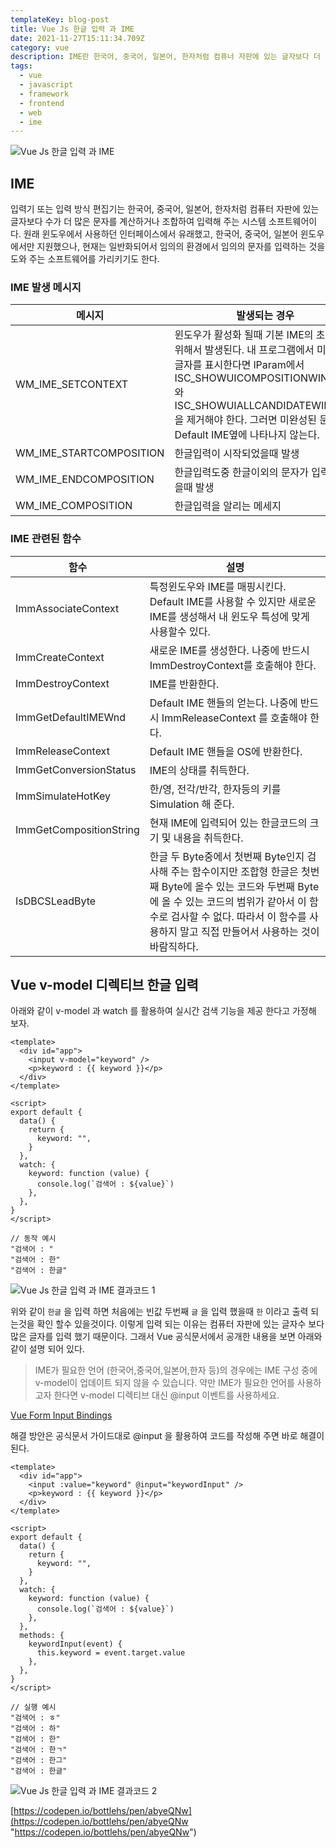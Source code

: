 ```yaml
---
templateKey: blog-post
title: Vue Js 한글 입력 과 IME
date: 2021-11-27T15:11:34.709Z
category: vue
description: IME란 한국어, 중국어, 일본어, 한자처럼 컴퓨너 자판에 있는 글자보다 더 많은 수의 문자를 계산서나 조합하여 입력해 주는 시스템 소프트웨어이다. 이러한 조합이 필요한 언어들은 v-model 디렉티브를 활용할 때 제대로 동작 안되는 문제가 있어, @input 이벤트를 활용하여 v-model 디렉티브 기능을 대신 구현해야 정확한 데이터 바인딩을 할 수 있다.
tags:
  - vue
  - javascript
  - framework
  - frontend
  - web
  - ime
---
```


![Vue Js 한글 입력 과 IME](/assets/vue-logo.png "Vue Js 한글 입력 과 IME")

## IME

입력기 또는 입력 방식 편집기는 한국어, 중국어, 일본어, 한자처럼 컴퓨터 자판에 있는 글자보다 수가 더 많은 문자를 계산하거나 조합하여 입력해 주는 시스템 소프트웨어이다. 원래 윈도우에서 사용하던 인터페이스에서 유래했고, 한국어, 중국어, 일본어 윈도우에서만 지원했으나, 현재는 일반화되어서 임의의 환경에서 임의의 문자를 입력하는 것을 도와 주는 소프트웨어를 가리키기도 한다.

### IME 발생 메시지

| 메시지                  | 발생되는 경우                                                                                                                                                                                                                                         |
| ----------------------- | ----------------------------------------------------------------------------------------------------------------------------------------------------------------------------------------------------------------------------------------------------- |
| WM_IME_SETCONTEXT       | 윈도우가 활성화 될때 기본 IME의 초기화를 위해서 발생된다. 내 프로그램에서 미완성된 글자를 표시한다면 lParam에서 ISC_SHOWUICOMPOSITIONWINDOW 와 ISC_SHOWUIALLCANDIDATEWINDOW 을 제거해야 한다. 그러면 미완성된 문자가 Default IME옆에 나타나지 않는다. |
| WM_IME_STARTCOMPOSITION | 한글입력이 시작되었을때 발생                                                                                                                                                                                                                          |
| WM_IME_ENDCOMPOSITION   | 한글입력도중 한글이외의 문자가 입력되었을때 발생                                                                                                                                                                                                      |
| WM_IME_COMPOSITION      | 한글입력을 알리는 메세지                                                                                                                                                                                                                              |

### IME 관련된 함수

| 함수                    | 설명                                                                                                                                                                                                                                                  |
| ----------------------- | ----------------------------------------------------------------------------------------------------------------------------------------------------------------------------------------------------------------------------------------------------- |
| ImmAssociateContext     | 특정윈도우와 IME를 매핑시킨다. Default IME를 사용할 수 있지만 새로운 IME를 생성해서 내 윈도우 특성에 맞게 사용할수 있다.                                                                                                                              |
| ImmCreateContext        | 새로운 IME를 생성한다. 나중에 반드시 ImmDestroyContext를 호출해야 한다.                                                                                                                                                                               |
| ImmDestroyContext       | IME를 반환한다.                                                                                                                                                                                                                                       |
| ImmGetDefaultIMEWnd     | Default IME 핸들의 얻는다. 나중에 반드시 ImmReleaseContext 를 호출해야 한다.                                                                                                                                                                          |
| ImmReleaseContext       | Default IME 핸들을 OS에 반환한다.                                                                                                                                                                                                                     |
| ImmGetConversionStatus  | IME의 상태를 취득한다.                                                                                                                                                                                                                                |
| ImmSimulateHotKey       | 한/영, 전각/반각, 한자등의 키를 Simulation 해 준다.                                                                                                                                                                                                   |
| ImmGetCompositionString | 현재 IME에 입력되어 있는 한글코드의 크기 및 내용을 취득한다.                                                                                                                                                                                          |
| IsDBCSLeadByte          | 한글 두 Byte중에서 첫번째 Byte인지 검사해 주는 함수이지만 조합형 한글은 첫번째 Byte에 올수 있는 코드와 두번째 Byte에 올 수 있는 코드의 범위가 같아서 이 함수로 검사할 수 없다. 따라서 이 함수를 사용하지 말고 직접 만들어서 사용하는 것이 바람직하다. |

## Vue v-model 디렉티브 한글 입력

아래와 같이 v-model 과 watch 를 활용하여 실시간 검색 기능을 제공 한다고 가정해 보자.

```vue
<template>
  <div id="app">
    <input v-model="keyword" />
    <p>keyword : {{ keyword }}</p>
  </div>
</template>

<script>
export default {
  data() {
    return {
      keyword: "",
    }
  },
  watch: {
    keyword: function (value) {
      console.log(`검색어 : ${value}`)
    },
  },
}
</script>
```

```
// 동작 예시
"검색어 : "
"검색어 : 한"
"검색어 : 한글"
```

![Vue Js 한글 입력 과 IME 결과코드 1](/assets/Vue_Js_한글_입력_과_IME_1.gif "Vue Js 한글 입력 과 IME 결과코드 1")

위와 같이 `한글` 을 입력 하면 처음에는 빈값 두번째 `글` 을 입력 했을때 `한` 이라고 출력 되는것을 확인 할수 있을것이다. 이렇게 입력 되는 이유는 컴퓨터 자판에 있는 글자수 보다 많은 글자를 입력 했기 때문이다. 그래서 Vue 공식문서에서 공개한 내용을 보면 아래와 같이 설명 되어 있다.

> IME가 필요한 언어 (한국어,중국어,일본어,한자 등)의 경우에는 IME 구성 중에 v-model이 업데이트 되지 않을 수 있습니다. 약만 IME가 필요한 언어를 사용하고자 한다면 v-model 디렉티브 대신 @input 이벤트를 사용하세요.

[Vue Form Input Bindings](https://vuejs.org/v2/guide/forms.html#Basic-Usage "Vue Form Input Bindings")

해결 방안은 공식문서 가이드대로 @input 을 활용하여 코드를 작성해 주면 바로 해결이 된다.

```vue
<template>
  <div id="app">
    <input :value="keyword" @input="keywordInput" />
    <p>keyword : {{ keyword }}</p>
  </div>
</template>

<script>
export default {
  data() {
    return {
      keyword: "",
    }
  },
  watch: {
    keyword: function (value) {
      console.log(`검색어 : ${value}`)
    },
  },
  methods: {
    keywordInput(event) {
      this.keyword = event.target.value
    },
  },
}
</script>
```

```
// 실행 예시
"검색어 : ㅎ"
"검색어 : 하"
"검색어 : 한"
"검색어 : 한ㄱ"
"검색어 : 한그"
"검색어 : 한글"
```

![Vue Js 한글 입력 과 IME 결과코드 2](/assets/Vue_Js_한글_입력_과_IME_2.gif "Vue Js 한글 입력 과 IME 결과코드 2")

[https://codepen.io/bottlehs/pen/abyeQNw](https://codepen.io/bottlehs/pen/abyeQNw "https://codepen.io/bottlehs/pen/abyeQNw")
